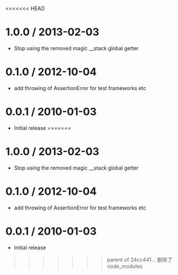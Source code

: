 <<<<<<< HEAD

1.0.0 / 2013-02-03 
==================

  * Stop using the removed magic __stack global getter

0.1.0 / 2012-10-04 
==================

  * add throwing of AssertionError for test frameworks etc

0.0.1 / 2010-01-03
==================

  * Initial release
=======

1.0.0 / 2013-02-03 
==================

  * Stop using the removed magic __stack global getter

0.1.0 / 2012-10-04 
==================

  * add throwing of AssertionError for test frameworks etc

0.0.1 / 2010-01-03
==================

  * Initial release
>>>>>>> parent of 24cc441... 删除了node_modules
